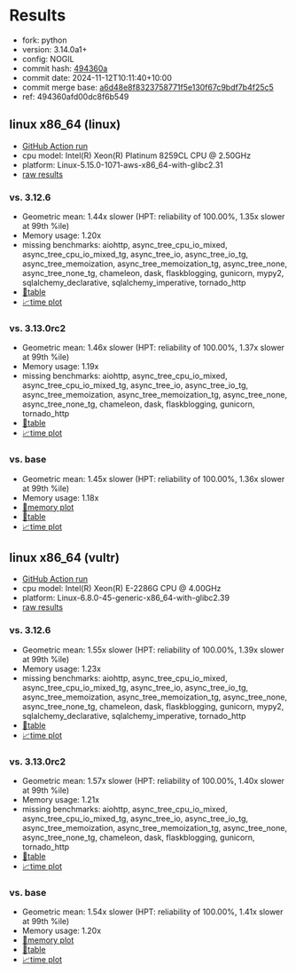 # Results

- fork: python
- version: 3.14.0a1+
- config: NOGIL
- commit hash: [494360a](https://github.com/python/cpython/commit/494360a)
- commit date: 2024-11-12T10:11:40+10:00
- commit merge base: [a6d48e8f8323758771f5e130f67c9bdf7b4f25c5](https://github.com/python/cpython/commit/a6d48e8f8323758771f5e130f67c9bdf7b4f25c5)
- ref: 494360afd00dc8f6b549

## linux x86_64 (linux)

- [GitHub Action run](https://github.com/facebookexperimental/free-threading-benchmarking/actions/runs/11788331803)
- cpu model: Intel(R) Xeon(R) Platinum 8259CL CPU @ 2.50GHz
- platform: Linux-5.15.0-1071-aws-x86_64-with-glibc2.31
- [raw results](bm-20241112-linux-x86_64-python-494360afd00dc8f6b549-3.14.0a1%2B-494360a.json)

### vs. 3.12.6

- Geometric mean: 1.44x slower (HPT: reliability of 100.00%, 1.35x slower at 99th %ile)
- Memory usage: 1.20x
- missing benchmarks: aiohttp, async_tree_cpu_io_mixed, async_tree_cpu_io_mixed_tg, async_tree_io, async_tree_io_tg, async_tree_memoization, async_tree_memoization_tg, async_tree_none, async_tree_none_tg, chameleon, dask, flaskblogging, gunicorn, mypy2, sqlalchemy_declarative, sqlalchemy_imperative, tornado_http
- [📄table](bm-20241112-linux-x86_64-python-494360afd00dc8f6b549-3.14.0a1%2B-494360a-vs-3.12.6.md)
- [📈time plot](bm-20241112-linux-x86_64-python-494360afd00dc8f6b549-3.14.0a1%2B-494360a-vs-3.12.6.svg)

### vs. 3.13.0rc2

- Geometric mean: 1.46x slower (HPT: reliability of 100.00%, 1.37x slower at 99th %ile)
- Memory usage: 1.19x
- missing benchmarks: aiohttp, async_tree_cpu_io_mixed, async_tree_cpu_io_mixed_tg, async_tree_io, async_tree_io_tg, async_tree_memoization, async_tree_memoization_tg, async_tree_none, async_tree_none_tg, chameleon, dask, flaskblogging, gunicorn, tornado_http
- [📄table](bm-20241112-linux-x86_64-python-494360afd00dc8f6b549-3.14.0a1%2B-494360a-vs-3.13.0rc2.md)
- [📈time plot](bm-20241112-linux-x86_64-python-494360afd00dc8f6b549-3.14.0a1%2B-494360a-vs-3.13.0rc2.svg)

### vs. base

- Geometric mean: 1.45x slower (HPT: reliability of 100.00%, 1.36x slower at 99th %ile)
- Memory usage: 1.18x
- [🧠memory plot](bm-20241112-linux-x86_64-python-494360afd00dc8f6b549-3.14.0a1%2B-494360a-vs-base-mem.svg)
- [📄table](bm-20241112-linux-x86_64-python-494360afd00dc8f6b549-3.14.0a1%2B-494360a-vs-base.md)
- [📈time plot](bm-20241112-linux-x86_64-python-494360afd00dc8f6b549-3.14.0a1%2B-494360a-vs-base.svg)

## linux x86_64 (vultr)

- [GitHub Action run](https://github.com/facebookexperimental/free-threading-benchmarking/actions/runs/11788331803)
- cpu model: Intel(R) Xeon(R) E-2286G CPU @ 4.00GHz
- platform: Linux-6.8.0-45-generic-x86_64-with-glibc2.39
- [raw results](bm-20241112-vultr-x86_64-python-494360afd00dc8f6b549-3.14.0a1%2B-494360a.json)

### vs. 3.12.6

- Geometric mean: 1.55x slower (HPT: reliability of 100.00%, 1.39x slower at 99th %ile)
- Memory usage: 1.23x
- missing benchmarks: aiohttp, async_tree_cpu_io_mixed, async_tree_cpu_io_mixed_tg, async_tree_io, async_tree_io_tg, async_tree_memoization, async_tree_memoization_tg, async_tree_none, async_tree_none_tg, chameleon, dask, flaskblogging, gunicorn, mypy2, sqlalchemy_declarative, sqlalchemy_imperative, tornado_http
- [📄table](bm-20241112-vultr-x86_64-python-494360afd00dc8f6b549-3.14.0a1%2B-494360a-vs-3.12.6.md)
- [📈time plot](bm-20241112-vultr-x86_64-python-494360afd00dc8f6b549-3.14.0a1%2B-494360a-vs-3.12.6.svg)

### vs. 3.13.0rc2

- Geometric mean: 1.57x slower (HPT: reliability of 100.00%, 1.40x slower at 99th %ile)
- Memory usage: 1.21x
- missing benchmarks: aiohttp, async_tree_cpu_io_mixed, async_tree_cpu_io_mixed_tg, async_tree_io, async_tree_io_tg, async_tree_memoization, async_tree_memoization_tg, async_tree_none, async_tree_none_tg, chameleon, dask, flaskblogging, gunicorn, tornado_http
- [📄table](bm-20241112-vultr-x86_64-python-494360afd00dc8f6b549-3.14.0a1%2B-494360a-vs-3.13.0rc2.md)
- [📈time plot](bm-20241112-vultr-x86_64-python-494360afd00dc8f6b549-3.14.0a1%2B-494360a-vs-3.13.0rc2.svg)

### vs. base

- Geometric mean: 1.54x slower (HPT: reliability of 100.00%, 1.41x slower at 99th %ile)
- Memory usage: 1.20x
- [🧠memory plot](bm-20241112-vultr-x86_64-python-494360afd00dc8f6b549-3.14.0a1%2B-494360a-vs-base-mem.svg)
- [📄table](bm-20241112-vultr-x86_64-python-494360afd00dc8f6b549-3.14.0a1%2B-494360a-vs-base.md)
- [📈time plot](bm-20241112-vultr-x86_64-python-494360afd00dc8f6b549-3.14.0a1%2B-494360a-vs-base.svg)

